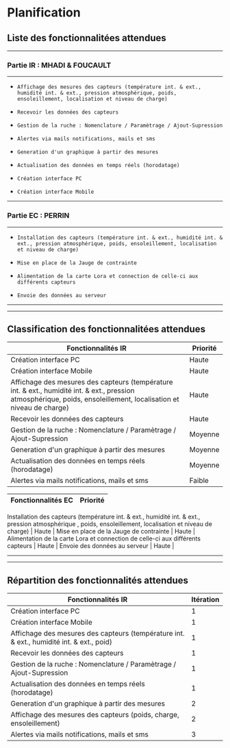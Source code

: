# Planification

## Liste des fonctionnalitées attendues
---
### Partie IR : MHADI & FOUCAULT
---
-     Affichage des mesures des capteurs (température int. & ext., humidité int. & ext., pression atmosphérique, poids, ensoleillement, localisation et niveau de charge)
-     Recevoir les données des capteurs
-     Gestion de la ruche : Nomenclature / Paramètrage / Ajout-Supression
-     Alertes via mails notifications, mails et sms
-     Generation d'un graphique à partir des mesures
-     Actualisation des données en temps réels (horodatage)
-     Création interface PC
-     Création interface Mobile

---
### Partie EC : PERRIN
---
-     Installation des capteurs (température int. & ext., humidité int. & ext., pression atmosphérique, poids, ensoleillement, localisation et niveau de charge)
-     Mise en place de la Jauge de contrainte
-     Alimentation de la carte Lora et connection de celle-ci aux différents capteurs
-     Envoie des données au serveur

---
---

## Classification des fonctionnalitées attendues

Fonctionnalités IR                                                               |  Priorité  |
---------------------------------------------------------------------------------|------------|
Création interface PC                                                            |  Haute     |
Création interface Mobile                                                        |  Haute     |
Affichage des mesures des capteurs (température int. & ext., humidité int. & ext., pression atmosphérique, poids, ensoleillement, localisation et niveau de charge)                                                                          |  Haute     |
Recevoir les données des capteurs                                                |  Haute     |
Gestion de la ruche : Nomenclature / Paramètrage / Ajout-Supression              |  Moyenne   |
Generation d'un graphique à partir des mesures                                   |  Moyenne   |
Actualisation des données en temps réels (horodatage)                            |  Moyenne   |
Alertes via mails notifications, mails et sms                                    |  Faible    |

Fonctionnalités EC                                                               |  Priorité  |
---------------------------------------------------------------------------------|------------|
Installation des capteurs (température int. & ext., humidité int. & ext., pression atmosphérique
, poids, ensoleillement, localisation et niveau de charge)                       |  Haute     |
Mise en place de la Jauge de contrainte                                          |  Haute     |
Alimentation de la carte Lora et connection de celle-ci aux différents capteurs  |  Haute     |
Envoie des données au serveur                                                    |  Haute     |

---
---

## Répartition des fonctionnalités attendues

Fonctionnalités IR                                                                       | Itération  |
-----------------------------------------------------------------------------------------|------------|
Création interface PC                                                                    |  1         |
Création interface Mobile                                                                |  1         |
Affichage des mesures des capteurs (température int. & ext., humidité int. & ext., poid) |  1         |
Recevoir les données des capteurs                                                        |  1         |
Gestion de la ruche : Nomenclature / Paramètrage / Ajout-Supression                      |  1         |
Actualisation des données en temps réels (horodatage)                                    |  1         |
Generation d'un graphique à partir des mesures                                           |  2         |
Affichage des mesures des capteurs (poids, charge, ensoleillement)                       |  2         |
Alertes via mails notifications, mails et sms                                            |  3         |
